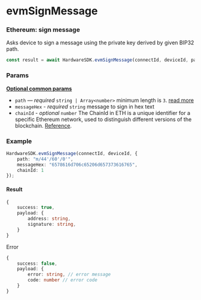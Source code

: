 # evmSignMessage

### Ethereum: sign message

Asks device to sign a message using the private key derived by given BIP32 path.

```typescript
const result = await HardwareSDK.evmSignMessage(connectId, deviceId, params);
```

### Params

[**Optional common params**](../../common-params.md)

* `path` — _required_ `string | Array<number>` minimum length is `3`. [read more](../../path-params.md)
* `messageHex` - _required_ `string` message to sign in hex text
* `chainId` - _optional_ `number` The ChainId in ETH is a unique identifier for a specific Ethereum network, used to distinguish different versions of the blockchain. [Reference](https://github.com/ethereum-lists/chains/tree/master/\_data/chains).&#x20;

### Example

```typescript
HardwareSDK.evmSignMessage(connectId, deviceId, {
    path: "m/44'/60'/0'",
    messageHex: "6578616d706c65206d657373616765",
    chainId: 1
});
```

#### Result

```typescript
{
    success: true,
    payload: {
        address: string,
        signature: string,
    }
}
```

Error

```typescript
{
    success: false,
    payload: {
        error: string, // error message
        code: number // error code
    }
}
```
